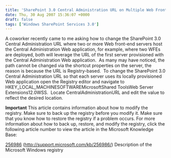 ```yaml
---
title: 'SharePoint 3.0 Central Administration URL on Multiple Web Front-end Servers'
date: Thu, 30 Aug 2007 15:36:07 +0000
draft: false
tags: ['Windows SharePoint Services 3.0']
---
```


A coworker recently came to me asking how to change the SharePoint 3.0 Central Administration URL where two or more Web front-end servers host the Central Administration Web application, for example, where two WFEs are deployed, both will leverage the URL of the first server provisioned with the Central Administration Web application.  As many may have noticed, the path cannot be changed via the shortcut properties on the server, the reason is because the URL is Registry-based.  To change the SharePoint 3.0 Central Administration URL so that each server uses its locally provisioned Web application open the Registry editor and navigate to HKEY\_LOCAL\_MACHINESOFTWAREMicrosoftShared ToolsWeb Server Extensions12.0WSS.  Locate CentralAdministrationURL and edit the value to reflect the desired location.

**Important** This article contains information about how to modify the registry. Make sure to back up the registry before you modify it. Make sure that you know how to restore the registry if a problem occurs. For more information about how to back up, restore, and modify the registry, click the following article number to view the article in the Microsoft Knowledge Base:

[256986](http://support.microsoft.com/kb/256986/) (http://support.microsoft.com/kb/256986/) Description of the Microsoft Windows registry
